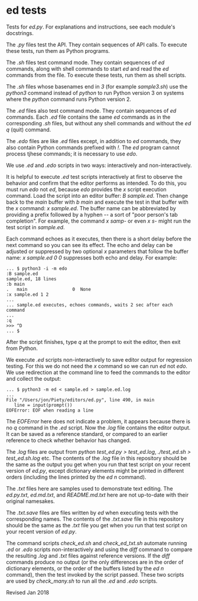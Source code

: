 
ed tests
========

Tests for *ed.py*.  For explanations and instructions, see each
module's docstrings.

The *.py* files test the API.  They contain sequences of API calls.
To execute these tests, run them as Python programs.

The *.sh* files test command mode.  They contain sequences of *ed*
commands, along with shell commands to start *ed* and read the *ed*
commands from the file.  To execute these tests, run them as shell
scripts.

The *.sh* files whose basenames end in *3* (for example *sample3.sh*)
use the *python3* command instead of *python* to run Python version 
3 on systems where the *python* command runs Python version 2.

The *.ed* files also test command mode.  They contain sequences of
*ed* commands.  Each *.ed* file contains the same *ed* commands as in
the corresponding *.sh* files, but without any shell commands and
without the *ed* *q* (quit) command.  

The *.edo* files are like *.ed* files except, in addition to *ed*
commands, they also contain Python commands prefixed with *!*.  The
*ed* program cannot process tjhese commands; it is necessary to use
*edo*.

We use *.ed* and *.edo* scripts in two ways: interactively and
non-interactively.

It is helpful to execute *.ed* test scripts interactively at first to
observe the behavior and confirm that the editor performs as intended.
To do this, you must run *edo* not *ed*, because *edo* provides
the *x* script execution command.  Load the script into an
editor buffer:  *B sample.ed*.
Then change back to the *main* buffer with *b main* and
execute the test in that buffer with the *x* command: *x sample.ed*.
The buffer name can be abbreviated by providing a prefix
followed by a hyphen -- a sort of "poor person's tab completion".  For
example, the command *x samp-* or even *x s-* might run the test script in
*sample.ed*.

Each command echoes as it executes, then there is a short delay before
the next command so you can see its effect. The echo and delay can be
adjusted or suppressed by two optional *x* parameters that follow the
buffer name: *x sample.ed 0 0* suppresses both echo and delay.  For example:

    ... $ python3 -i -m edo
    :B sample.ed
    sample.ed, 18 lines
    :b main
    .   main                 0  None
    :x sample.ed 1 2
    ...
    ... sample.ed executes, echoes commands, waits 2 sec after each command
    ...
    :q
    >>> ^D
    ... $

After the script finishes, type *q* at the prompt to exit the editor,
then exit from Python.


We execute *.ed* scripts non-interactively to save editor output for
regression testing.  For this we do not need the *x* command so we can
run *ed* not *edo*.  We use redirection at the command line
to feed the commands to the editor and collect the output:

    ... $ python3 -m ed < sample.ed > sample.ed.log
    ...
    File "/Users/jon/Piety/editors/ed.py", line 490, in main
       line = input(prompt())
    EOFError: EOF when reading a line

The *EOFError* here does not indicate a problem, it appears because
there is no *q* command in the *.ed* script.  Now the *.log* file
contains the editor output.  It can be saved as a reference standard,
or compared to an earlier reference to check whether behavior has changed.

The *.log* files are output from *python test_ed.py > test_ed.log*,
*./test_ed.sh > test_ed.sh.log* etc.  The contents of the *.log* file
in this repository should be the same as the output you get when you
run that test script on your recent version of *ed.py*, except dictionary
elements might be printed in different orders (including the lines printed
by the *ed* *n* command).

The *.txt* files here are samples used to demonstrate text editing.
The *ed.py.txt*, *ed.md.txt*, and *README.md.txt* here are not
up-to-date with their original namesakes.

The *.txt.save* files are files written by *ed* when executing tests
with the corresponding names.   The contents of the *.txt.save* file
in this repository should be the same as the *.txt* file you get when you
run that test script on your recent version of *ed.py*.

The command scripts *check_ed.sh* and *check_ed_txt.sh* automate
running *.ed* or *.edo* scripts non-interactively and using the *diff*
command to compare the resulting *.log* and *.txt* files against
reference versions.  If the *diff* commands produce no output (or the
only differences are in the order of dictionary elements, or the order
of the buffers listed by the *ed* *n* command), then the test invoked
by the script passed.  These two scripts are used by *check_many.sh*
to run all the *.ed* and *.edo* scripts.

Revised Jan 2018

